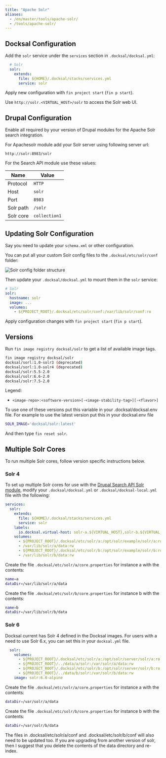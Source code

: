 ```yaml
---
title: "Apache Solr"
aliases:
  - /en/master/tools/apache-solr/
  - /tools/apache-solr/
---
```



## Docksal Configuration

Add the `solr` service under the `services` section in `.docksal/docksal.yml`:

```yaml
  # Solr
  solr:
    extends:
      file: ${HOME}/.docksal/stacks/services.yml
      service: solr
```

Apply new configuration with `fin project start` (`fin p start`).

Use `http://solr.<VIRTUAL_HOST>/solr` to access the Solr web UI.


## Drupal Configuration

Enable all required by your version of Drupal modules for the Apache Solr search integration.

For Apachesolr module add your Solr server using following server url:

```
http://solr:8983/solr
```

For the Search API module use these values:

| Name | Value |
|---|---|
| Protocol | `HTTP` |
| Host | `solr` |
| Port | `8983` |
| Solr path | `/solr` |
| Solr core | `collection1` |


## Updating Solr Configuration

Say you need to update your `schema.xml` or other configuration.

You can put all your custom Solr config files to the `.docksal/etc/solr/conf` folder:

![Solr config folder structure](/images/apache-solr-conf-folder.png?classes=inline)

Then update your `.docksal/docksal.yml` to mount them in the `solr` service:

```yaml
# Solr
solr:
  hostname: solr
  image: ...
  volumes:
    - ${PROJECT_ROOT}/.docksal/etc/solr/conf:/var/lib/solr/conf:ro
```

Apply configuration changes with `fin project start` (`fin p start`).


## Versions

Run `fin image registry docksal/solr` to get a list of available image tags.

```bash
fin image registry docksal/solr
docksal/sorl:1.0-solr3 (deprecated)
docksal/sorl:1.0-solr4 (deprecated)
docksal/solr:5.5-2.0
docksal/solr:6.6-2.0
docksal/solr:7.5-2.0
```

Legend: 

- `<image-repo>:<software-version>[-<image-stability-tag>][-<flavor>]`

To use one of these versions put this variable in your .docksal/docksal.env file. For example to use the latest version put this in your docksal.env file

```bash
SOLR_IMAGE='docksal/solr:latest'
```
And then type `fin reset solr`.

## Multiple Solr Cores

To run multiple Solr cores, follow version specific instructions below.

### Solr 4

To set up multiple Solr cores for use with the [Drupal Search API Solr module](https://www.drupal.org/project/search_api_solr),
modify your `.docksal/docksal.yml` or `.docksal/docksal-local.yml` file with the following:

```yaml
services:
  solr:
    extends:
      file: ${HOME}/.docksal/stacks/services.yml
      service: solr
    labels:
      io.docksal.virtual-host: solr-a.${VIRTUAL_HOST},solr-b.${VIRTUAL_HOST}
    volumes:
      - ${PROJECT_ROOT}/.docksal/etc/solr/a:/opt/solr/example/solr/a:ro
      - /var/lib/solr/a/data:rw
      - ${PROJECT_ROOT}/.docksal/etc/solr/b:/opt/solr/example/solr/b:ro
      - /var/lib/solr/b/data:rw
```

Create the file `.docksal/etc/solr/a/core.properties` for instance a with the contents:

```bash
name=a
dataDir=/var/lib/solr/a/data
```

Create the file `.docksal/etc/solr/b/core.properties` for instance b with the contents:

```bash
name=b
dataDir=/var/lib/solr/b/data
```

### Solr 6

Docksal current has Solr 4 defined in the Docksal images. For users with a need to use Solr 6.x, you can set this in 
your `docksal.yml` file.

```yaml
  solr:
    volumes:
      - ${PROJECT_ROOT}/.docksal/etc/solr/a:/opt/solr/server/solr/a:ro
      - ${PROJECT_ROOT}/../data/a/solr:/var/solr/a/data:rw
      - ${PROJECT_ROOT}/.docksal/etc/solr/b:/opt/solr/server/solr/b:ro
      - ${PROJECT_ROOT}/../data/b/solr:/var/solr/b/data:rw
    image: solr:6.6-alpine
```
Create the file `.docksal/etc/solr/a/core.properties` for instance a with the contents:

```bash
dataDir=/var/solr/a/data
```

Create the file `.docksal/etc/solr/b/core.properties` for instance b with the contents:

```bash
dataDir=/var/solr/b/data
```

The files in .docksal/etc/solr/a/conf and .docksal/etc/solr/b/conf will also need to be updated too. If you are upgrading 
from another version of solr, then I suggest that you delete the contents of the data directory and re-index.

